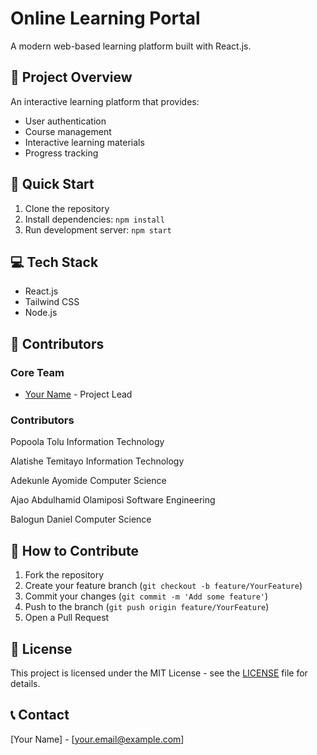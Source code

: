 # Online Learning Portal

A modern web-based learning platform built with React.js.

## 🎯 Project Overview
An interactive learning platform that provides:
- User authentication
- Course management
- Interactive learning materials
- Progress tracking

## 🚀 Quick Start
1. Clone the repository
2. Install dependencies: `npm install`
3. Run development server: `npm start`

## 💻 Tech Stack
- React.js
- Tailwind CSS
- Node.js

## 👥 Contributors
<!-- Popoola Tolu
Information Technology
Instructions for new contributors:
1. Add your name as a list item below
2. Follow the format: [Your Name](Your GitHub Profile Link) - Your Role
3. Commit the change with message "Add [your name] to contributors list"
-->

### Core Team
- [Your Name](https://github.com/yourusername) - Project Lead

### Contributors
Popoola Tolu
Information Technology 

Alatishe Temitayo
Information Technology

Adekunle Ayomide
Computer Science

Ajao Abdulhamid Olamiposi
Software Engineering 

Balogun Daniel 
Computer Science 
<!-- New contributors: Add your name above this line -->

## 📝 How to Contribute
1. Fork the repository
2. Create your feature branch (`git checkout -b feature/YourFeature`)
3. Commit your changes (`git commit -m 'Add some feature'`)
4. Push to the branch (`git push origin feature/YourFeature`)
5. Open a Pull Request

## 📜 License
This project is licensed under the MIT License - see the [LICENSE](LICENSE) file for details.

## 📞 Contact
[Your Name] - [your.email@example.com]
